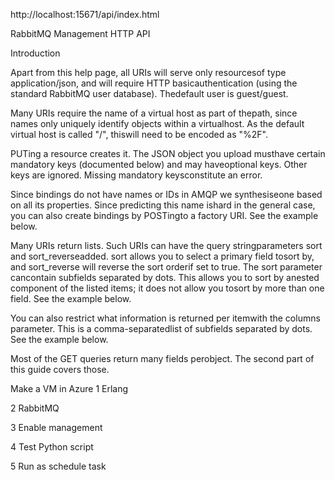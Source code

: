 
http://localhost:15671/api/index.html

RabbitMQ Management HTTP API

Introduction

Apart from this help page, all URIs will serve only resourcesof type application/json, and will require HTTP basicauthentication (using the standard RabbitMQ user database). Thedefault user is guest/guest.

Many URIs require the name of a virtual host as part of thepath, since names only uniquely identify objects within a virtualhost. As the default virtual host is called "/", thiswill need to be encoded as "%2F".

PUTing a resource creates it. The JSON object you upload musthave certain mandatory keys (documented below) and may haveoptional keys. Other keys are ignored. Missing mandatory keysconstitute an error.

Since bindings do not have names or IDs in AMQP we synthesiseone based on all its properties. Since predicting this name ishard in the general case, you can also create bindings by POSTingto a factory URI. See the example below.

Many URIs return lists. Such URIs can have the query stringparameters sort and sort_reverseadded. sort allows you to select a primary field tosort by, and sort_reverse will reverse the sort orderif set to true. The sort parameter cancontain subfields separated by dots. This allows you to sort by anested component of the listed items; it does not allow you tosort by more than one field. See the example below.

You can also restrict what information is returned per itemwith the columns parameter. This is a comma-separatedlist of subfields separated by dots. See the example below.

Most of the GET queries return many fields perobject. The second part of this guide covers those.

Make a VM in Azure
1 Erlang

2 RabbitMQ

3 Enable management

4 Test Python script

5 Run as schedule task

